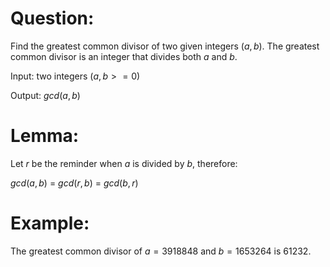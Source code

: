 # Question:

Find the greatest common divisor of two given integers ($a, b$). The greatest common divisor is an integer that divides both $a$ and $b$.

Input: two integers ($a, b >= 0$)

Output: $gcd(a,b)$

# Lemma:

Let $r$ be the reminder when $a$ is divided by $b$, therefore:

$gcd(a,b)$ = $gcd(r,b)$ = $gcd(b,r)$

# Example:

The greatest common divisor of $a = 3918848$ and $b = 1653264$ is $61232$.



